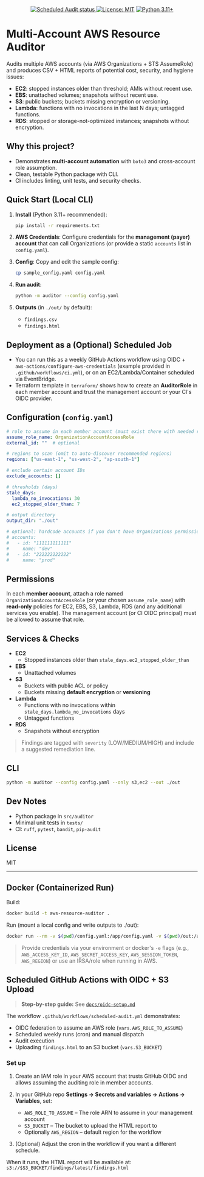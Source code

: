 
<p align="center">
  <a href="https://github.com/<your-username>/multi-account-aws-resource-auditor/actions/workflows/scheduled-audit.yml">
    <img src="https://github.com/<your-username>/multi-account-aws-resource-auditor/actions/workflows/scheduled-audit.yml/badge.svg?branch=main" alt="Scheduled Audit status" />
  </a>
  <a href="LICENSE"><img src="https://img.shields.io/badge/License-MIT-blue.svg" alt="License: MIT"></a>
  <a href="#"><img src="https://img.shields.io/badge/Python-3.11%2B-informational.svg" alt="Python 3.11+"></a>
</p>

# Multi-Account AWS Resource Auditor

Audits multiple AWS accounts (via AWS Organizations + STS AssumeRole) and produces CSV + HTML reports of potential cost, security, and hygiene issues:
- **EC2**: stopped instances older than threshold; AMIs without recent use.
- **EBS**: unattached volumes; snapshots without recent use.
- **S3**: public buckets; buckets missing encryption or versioning.
- **Lambda**: functions with no invocations in the last N days; untagged functions.
- **RDS**: stopped or storage-not-optimized instances; snapshots without encryption.

## Why this project?
- Demonstrates **multi-account automation** with `boto3` and cross-account role assumption.
- Clean, testable Python package with CLI.
- CI includes linting, unit tests, and security checks.

## Quick Start (Local CLI)

1. **Install** (Python 3.11+ recommended):
   ```bash
   pip install -r requirements.txt
   ```

2. **AWS Credentials**: Configure credentials for the **management (payer) account** that can call Organizations (or provide a static `accounts` list in `config.yaml`).

3. **Config**: Copy and edit the sample config:
   ```bash
   cp sample_config.yaml config.yaml
   ```

4. **Run audit**:
   ```bash
   python -m auditor --config config.yaml
   ```

5. **Outputs** (in `./out/` by default):
   - `findings.csv`
   - `findings.html`

## Deployment as a (Optional) Scheduled Job
- You can run this as a weekly GitHub Actions workflow using OIDC + `aws-actions/configure-aws-credentials` (example provided in `.github/workflows/ci.yml`), or on an EC2/Lambda/Container scheduled via EventBridge.
- Terraform template in `terraform/` shows how to create an **AuditorRole** in each member account and trust the management account or your CI's OIDC provider.

## Configuration (`config.yaml`)

```yaml
# role to assume in each member account (must exist there with needed read-only permissions)
assume_role_name: OrganizationAccountAccessRole
external_id: ""  # optional

# regions to scan (omit to auto-discover recommended regions)
regions: ["us-east-1", "us-west-2", "ap-south-1"]

# exclude certain account IDs
exclude_accounts: []

# thresholds (days)
stale_days:
  lambda_no_invocations: 30
  ec2_stopped_older_than: 7

# output directory
output_dir: "./out"

# optional: hardcode accounts if you don't have Organizations permissions
# accounts:
#   - id: "111111111111"
#     name: "dev"
#   - id: "222222222222"
#     name: "prod"
```

## Permissions

In each **member account**, attach a role named `OrganizationAccountAccessRole` (or your chosen `assume_role_name`) with **read-only** policies for EC2, EBS, S3, Lambda, RDS (and any additional services you enable). The management account (or CI OIDC principal) must be allowed to assume that role.

## Services & Checks

- **EC2**
  - Stopped instances older than `stale_days.ec2_stopped_older_than`
- **EBS**
  - Unattached volumes
- **S3**
  - Buckets with public ACL or policy
  - Buckets missing **default encryption** or **versioning**
- **Lambda**
  - Functions with no invocations within `stale_days.lambda_no_invocations` days
  - Untagged functions
- **RDS**
  - Snapshots without encryption

> Findings are tagged with `severity` (LOW/MEDIUM/HIGH) and include a suggested remediation line.

## CLI

```bash
python -m auditor --config config.yaml --only s3,ec2 --out ./out
```

## Dev Notes

- Python package in `src/auditor`
- Minimal unit tests in `tests/`
- CI: `ruff`, `pytest`, `bandit`, `pip-audit`

## License
MIT


---

## Docker (Containerized Run)

Build:
```bash
docker build -t aws-resource-auditor .
```

Run (mount a local config and write outputs to ./out):
```bash
docker run --rm -v $(pwd)/config.yaml:/app/config.yaml -v $(pwd)/out:/app/out aws-resource-auditor   python -m auditor --config config.yaml --only s3,ec2,iam
```

> Provide credentials via your environment or docker's `-e` flags (e.g., `AWS_ACCESS_KEY_ID`, `AWS_SECRET_ACCESS_KEY`, `AWS_SESSION_TOKEN`, `AWS_REGION`) or use an IRSA/role when running in AWS.

## Scheduled GitHub Actions with OIDC + S3 Upload

> **Step-by-step guide:** See [`docs/oidc-setup.md`](docs/oidc-setup.md)

The workflow `.github/workflows/scheduled-audit.yml` demonstrates:
- OIDC federation to assume an AWS role (`vars.AWS_ROLE_TO_ASSUME`)
- Scheduled weekly runs (cron) and manual dispatch
- Audit execution
- Uploading `findings.html` to an S3 bucket (`vars.S3_BUCKET`)

### Set up
1. Create an IAM role in your AWS account that trusts GitHub OIDC and allows assuming the auditing role in member accounts.
2. In your GitHub repo **Settings → Secrets and variables → Actions → Variables**, set:
   - `AWS_ROLE_TO_ASSUME` – The role ARN to assume in your management account
   - `S3_BUCKET` – The bucket to upload the HTML report to
   - Optionally `AWS_REGION` – default region for the workflow

3. (Optional) Adjust the cron in the workflow if you want a different schedule.

When it runs, the HTML report will be available at:
`s3://$S3_BUCKET/findings/latest/findings.html`
